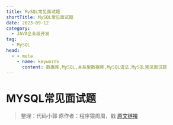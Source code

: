 ```yaml
---
title: MySQL常见面试题
shortTitle: MySQL常见面试题
date: 2023-09-12
category:
  - JAVA企业级开发
tag:
  - MySQL
head:
  - - meta
    - name: keywords
      content: 数据库,MySQL,关系型数据库,MySQL语法,MySQL常见面试题
---
```


# MYSQL常见面试题

> 整理：代码小郭
> 原作者：程序猿周周，戳 <a href="https://blog.csdn.net/adminpd/article/details/122910606" title="原文链接">原文链接</a>